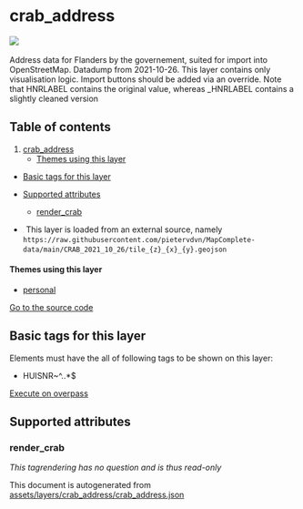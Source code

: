 

 crab_address 
==============



<img src='https://mapcomplete.osm.be/./assets/layers/crab_address/housenumber_blank.svg' height="100px"> 

Address data for Flanders by the governement, suited for import into OpenStreetMap. Datadump from 2021-10-26. This layer contains only visualisation logic. Import buttons should be added via an override. Note that HNRLABEL contains the original value, whereas _HNRLABEL contains a slightly cleaned version




## Table of contents

1. [crab_address](#crab_address)
      * [Themes using this layer](#themes-using-this-layer)
  - [Basic tags for this layer](#basic-tags-for-this-layer)
  - [Supported attributes](#supported-attributes)
    + [render_crab](#render_crab)





  - <img src='../warning.svg' height='1rem'/> This layer is loaded from an external source, namely `https://raw.githubusercontent.com/pietervdvn/MapComplete-data/main/CRAB_2021_10_26/tile_{z}_{x}_{y}.geojson`




#### Themes using this layer 





  - [personal](https://mapcomplete.osm.be/personal)


[Go to the source code](../assets/layers/crab_address/crab_address.json)



 Basic tags for this layer 
---------------------------



Elements must have the all of following tags to be shown on this layer:



  - HUISNR~^..*$


[Execute on overpass](http://overpass-turbo.eu/?Q=%5Bout%3Ajson%5D%5Btimeout%3A90%5D%3B(%20%20%20%20nwr%5B%22HUISNR%22%5D(%7B%7Bbbox%7D%7D)%3B%0A)%3Bout%20body%3B%3E%3Bout%20skel%20qt%3B)



 Supported attributes 
----------------------





### render_crab 



_This tagrendering has no question and is thus read-only_

 

This document is autogenerated from [assets/layers/crab_address/crab_address.json](https://github.com/pietervdvn/MapComplete/blob/develop/assets/layers/crab_address/crab_address.json)